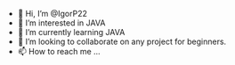 - 👋 Hi, I’m @IgorP22
- 👀 I’m interested in JAVA
- 🌱 I’m currently learning JAVA
- 💞️ I’m looking to collaborate on any project for beginners.
- 📫 How to reach me ...

<!---
IgorP22/IgorP22 is a ✨ special ✨ repository because its `README.md` (this file) appears on your GitHub profile.
You can click the Preview link to take a look at your changes.
--->
